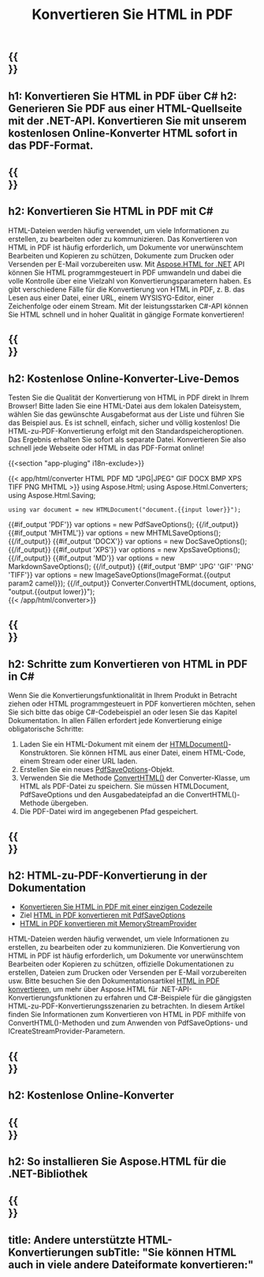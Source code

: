 ﻿---
translation: true
template: /templates/_template-conversion-child.md
title: Konvertieren Sie HTML in PDF
description: Konvertieren Sie HTML in PDF mit C#. HTML-Seite als PDF in C#-Code speichern. Probieren Sie den Online-HTML-zu-PDF-Konverter kostenlos aus!
url: /net/conversion/html-to-pdf/
family: html
platformtag: net
feature: conversion
informat: HTML
outformat: PDF
otherformats: DOCX XPS GIF JPEG PNG TIFF BMP XHTML MHTML MD
---

{{<section banner>}}
---
h1: Konvertieren Sie HTML in PDF über C#
h2: Generieren Sie PDF aus einer HTML-Quellseite mit der .NET-API. Konvertieren Sie mit unserem kostenlosen Online-Konverter HTML sofort in das PDF-Format.
---

{{<section overview>}}
---
h2: Konvertieren Sie HTML in PDF mit C#
---

HTML-Dateien werden häufig verwendet, um viele Informationen zu erstellen, zu bearbeiten oder zu kommunizieren. Das Konvertieren von HTML in PDF ist häufig erforderlich, um Dokumente vor unerwünschtem Bearbeiten und Kopieren zu schützen, Dokumente zum Drucken oder Versenden per E-Mail vorzubereiten usw. Mit [Aspose.HTML for .NET](https://products.aspose.com/html/net/) API können Sie HTML programmgesteuert in PDF umwandeln und dabei die volle Kontrolle über eine Vielzahl von Konvertierungsparametern haben. Es gibt verschiedene Fälle für die Konvertierung von HTML in PDF, z. B. das Lesen aus einer Datei, einer URL, einem WYSISYG-Editor, einer Zeichenfolge oder einem Stream. Mit der leistungsstarken C#-API können Sie HTML schnell und in hoher Qualität in gängige Formate konvertieren!

{{<section demos>}}
---
h2: Kostenlose Online-Konverter-Live-Demos
---

Testen Sie die Qualität der Konvertierung von HTML in PDF direkt in Ihrem Browser! Bitte laden Sie eine HTML-Datei aus dem lokalen Dateisystem, wählen Sie das gewünschte Ausgabeformat aus der Liste und führen Sie das Beispiel aus. Es ist schnell, einfach, sicher und völlig kostenlos! Die HTML-zu-PDF-Konvertierung erfolgt mit den Standardspeicheroptionen. Das Ergebnis erhalten Sie sofort als separate Datei. Konvertieren Sie also schnell jede Webseite oder HTML in das PDF-Format online!

{{<section "app-pluging" i18n-exclude>}}

{{< app/html/converter HTML PDF MD "JPG|JPEG" GIF DOCX BMP XPS TIFF PNG MHTML >}}
using Aspose.Html;
using Aspose.Html.Converters;
using Aspose.Html.Saving;

    using var document = new HTMLDocument("document.{{input lower}}");
{{#if_output 'PDF'}}
    var options = new PdfSaveOptions();
{{/if_output}}
{{#if_output 'MHTML'}}
    var options = new MHTMLSaveOptions();
{{/if_output}}
{{#if_output 'DOCX'}}
    var options = new DocSaveOptions();
{{/if_output}}
{{#if_output 'XPS'}}
    var options = new XpsSaveOptions();
{{/if_output}}
{{#if_output 'MD'}}
    var options = new MarkdownSaveOptions();
{{/if_output}}
{{#if_output 'BMP' 'JPG' 'GIF' 'PNG' 'TIFF'}}
    var options = new ImageSaveOptions(ImageFormat.{{output param2 camel}});
{{/if_output}}
    Converter.ConvertHTML(document, options, "output.{{output lower}}");   
{{< /app/html/converter>}} 


{{<section steps>}}
---
h2: Schritte zum Konvertieren von HTML in PDF in C#
---

Wenn Sie die Konvertierungsfunktionalität in Ihrem Produkt in Betracht ziehen oder HTML programmgesteuert in PDF konvertieren möchten, sehen Sie sich bitte das obige C#-Codebeispiel an oder lesen Sie das Kapitel Dokumentation. In allen Fällen erfordert jede Konvertierung einige obligatorische Schritte:
1. Laden Sie ein HTML-Dokument mit einem der [HTMLDocument()](https://reference.aspose.com/html/net/aspose.html/htmldocument/)-Konstruktoren. Sie können HTML aus einer Datei, einem HTML-Code, einem Stream oder einer URL laden.
1. Erstellen Sie ein neues [PdfSaveOptions](https://reference.aspose.com/html/net/aspose.html.saving/pdfsaveoptions/)-Objekt.
1. Verwenden Sie die Methode [ConvertHTML()](https://reference.aspose.com/html/net/aspose.html.converters/converter/converthtml/) der Converter-Klasse, um HTML als PDF-Datei zu speichern. Sie müssen HTMLDocument, PdfSaveOptions und den Ausgabedateipfad an die ConvertHTML()-Methode übergeben.
1. Die PDF-Datei wird im angegebenen Pfad gespeichert.

{{<section documentation>}}
---
h2: HTML-zu-PDF-Konvertierung in der Dokumentation
---

  - <a href="https://docs.aspose.com/html/net/converting-between-formats/html-to-pdf/#html-to-pdf-durch-eine-einzelne-codezeile " target="_blank">Konvertieren Sie HTML in PDF mit einer einzigen Codezeile</a>
  - Ziel <a href="https://docs.aspose.com/html/net/converting-between-formats/html-to-pdf/#convert-html-to-pdf-in-c-using-pdfsaveoptions" target="_blank">HTML in PDF konvertieren mit PdfSaveOptions</a>
  - <a href="https://docs.aspose.com/html/net/converting-between-formats/html-to-pdf/#output-stream-providers" target="_blank">HTML in PDF konvertieren mit MemoryStreamProvider</a>

HTML-Dateien werden häufig verwendet, um viele Informationen zu erstellen, zu bearbeiten oder zu kommunizieren. Die Konvertierung von HTML in PDF ist häufig erforderlich, um Dokumente vor unerwünschtem Bearbeiten oder Kopieren zu schützen, offizielle Dokumentationen zu erstellen, Dateien zum Drucken oder Versenden per E-Mail vorzubereiten usw. Bitte besuchen Sie den Dokumentationsartikel [HTML in PDF konvertieren,](https://docs.aspose.com/html/net/converting-between-formats/html-to-pdf/) um mehr über Aspose.HTML für .NET-API-Konvertierungsfunktionen zu erfahren und C#-Beispiele für die gängigsten HTML-zu-PDF-Konvertierungsszenarien zu betrachten. In diesem Artikel finden Sie Informationen zum Konvertieren von HTML in PDF mithilfe von ConvertHTML()-Methoden und zum Anwenden von PdfSaveOptions- und ICreateStreamProvider-Parametern.

{{<section online-converters>}}
---
h2: Kostenlose Online-Konverter
---

{{<section get-started>}}
---
h2: So installieren Sie Aspose.HTML für die .NET-Bibliothek
---

{{<section other-conversions>}}
---
title: Andere unterstützte HTML-Konvertierungen
subTitle: "Sie können HTML auch in viele andere Dateiformate konvertieren:"
---